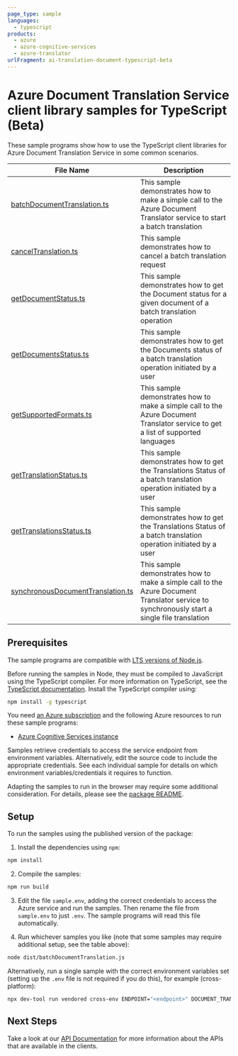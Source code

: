 ```yaml
---
page_type: sample
languages:
  - typescript
products:
  - azure
  - azure-cognitive-services
  - azure-translator
urlFragment: ai-translation-document-typescript-beta
---
```


# Azure Document Translation Service client library samples for TypeScript (Beta)

These sample programs show how to use the TypeScript client libraries for Azure Document Translation Service in some common scenarios.

| **File Name**                                                       | **Description**                                                                                                                              |
| ------------------------------------------------------------------- | -------------------------------------------------------------------------------------------------------------------------------------------- |
| [batchDocumentTranslation.ts][batchdocumenttranslation]             | This sample demonstrates how to make a simple call to the Azure Document Translator service to start a batch translation                     |
| [cancelTranslation.ts][canceltranslation]                           | This sample demonstrates how to cancel a batch translation request                                                                           |
| [getDocumentStatus.ts][getdocumentstatus]                           | This sample demonstrates how to get the Document status for a given document of a batch translation operation                                |
| [getDocumentsStatus.ts][getdocumentsstatus]                         | This sample demonstrates how to get the Documents status of a batch translation operation initiated by a user                                |
| [getSupportedFormats.ts][getsupportedformats]                       | This sample demonstrates how to make a simple call to the Azure Document Translator service to get a list of supported languages             |
| [getTranslationStatus.ts][gettranslationstatus]                     | This sample demonstrates how to get the Translations Status of a batch translation operation initiated by a user                             |
| [getTranslationsStatus.ts][gettranslationsstatus]                   | This sample demonstrates how to get the Translations Status of a batch translation operation initiated by a user                             |
| [synchronousDocumentTranslation.ts][synchronousdocumenttranslation] | This sample demonstrates how to make a simple call to the Azure Document Translator service to synchronously start a single file translation |

## Prerequisites

The sample programs are compatible with [LTS versions of Node.js](https://github.com/nodejs/release#release-schedule).

Before running the samples in Node, they must be compiled to JavaScript using the TypeScript compiler. For more information on TypeScript, see the [TypeScript documentation][typescript]. Install the TypeScript compiler using:

```bash
npm install -g typescript
```

You need [an Azure subscription][freesub] and the following Azure resources to run these sample programs:

- [Azure Cognitive Services instance][createinstance_azurecognitiveservicesinstance]

Samples retrieve credentials to access the service endpoint from environment variables. Alternatively, edit the source code to include the appropriate credentials. See each individual sample for details on which environment variables/credentials it requires to function.

Adapting the samples to run in the browser may require some additional consideration. For details, please see the [package README][package].

## Setup

To run the samples using the published version of the package:

1. Install the dependencies using `npm`:

```bash
npm install
```

2. Compile the samples:

```bash
npm run build
```

3. Edit the file `sample.env`, adding the correct credentials to access the Azure service and run the samples. Then rename the file from `sample.env` to just `.env`. The sample programs will read this file automatically.

4. Run whichever samples you like (note that some samples may require additional setup, see the table above):

```bash
node dist/batchDocumentTranslation.js
```

Alternatively, run a single sample with the correct environment variables set (setting up the `.env` file is not required if you do this), for example (cross-platform):

```bash
npx dev-tool run vendored cross-env ENDPOINT="<endpoint>" DOCUMENT_TRANSLATION_API_KEY="<document translation api key>" node dist/batchDocumentTranslation.js
```

## Next Steps

Take a look at our [API Documentation][apiref] for more information about the APIs that are available in the clients.

[batchdocumenttranslation]: https://github.com/Azure/azure-sdk-for-js/blob/main/sdk/translation/ai-translation-document-rest/samples/v1-beta/typescript/src/batchDocumentTranslation.ts
[canceltranslation]: https://github.com/Azure/azure-sdk-for-js/blob/main/sdk/translation/ai-translation-document-rest/samples/v1-beta/typescript/src/cancelTranslation.ts
[getdocumentstatus]: https://github.com/Azure/azure-sdk-for-js/blob/main/sdk/translation/ai-translation-document-rest/samples/v1-beta/typescript/src/getDocumentStatus.ts
[getdocumentsstatus]: https://github.com/Azure/azure-sdk-for-js/blob/main/sdk/translation/ai-translation-document-rest/samples/v1-beta/typescript/src/getDocumentsStatus.ts
[getsupportedformats]: https://github.com/Azure/azure-sdk-for-js/blob/main/sdk/translation/ai-translation-document-rest/samples/v1-beta/typescript/src/getSupportedFormats.ts
[gettranslationstatus]: https://github.com/Azure/azure-sdk-for-js/blob/main/sdk/translation/ai-translation-document-rest/samples/v1-beta/typescript/src/getTranslationStatus.ts
[gettranslationsstatus]: https://github.com/Azure/azure-sdk-for-js/blob/main/sdk/translation/ai-translation-document-rest/samples/v1-beta/typescript/src/getTranslationsStatus.ts
[synchronousdocumenttranslation]: https://github.com/Azure/azure-sdk-for-js/blob/main/sdk/translation/ai-translation-document-rest/samples/v1-beta/typescript/src/synchronousDocumentTranslation.ts
[apiref]: https://learn.microsoft.com/azure/ai-services/translator/document-translation/overview
[freesub]: https://azure.microsoft.com/free/
[createinstance_azurecognitiveservicesinstance]: https://docs.microsoft.com/azure/cognitive-services/cognitive-services-apis-create-account
[package]: https://github.com/Azure/azure-sdk-for-js/tree/main/sdk/translation/ai-translation-document-rest/README.md
[typescript]: https://www.typescriptlang.org/docs/home.html
